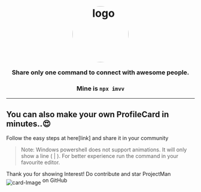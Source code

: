 <h1 align = "center"><img style="position:relative;top:6px;width:150px;height:150px;border-radius:50%" src="https://user-images.githubusercontent.com/34159717/121735940-71905180-cb14-11eb-9757-eab89f38ceda.gif" alt="logo"></h1>

<h3 align="center">Share only one command to connect with awesome people.</h3>
<h3 align="center">Mine is <code>npx imvv</code></h3>

***

## You can also make your own ProfileCard in minutes..:heart_eyes:

Follow the easy steps at here[link] and share it in your community

















> Note: Windows powershell does not support animations. It will only show a line ( | ). For better experience run the command in your favourite editor.

Thank you for showing Interest! Do contribute and star ProjectMan <img style="position:relative;top:6px;" src="https://user-images.githubusercontent.com/34159717/120114199-a35ffa80-c19b-11eb-9143-fc1fd662a87e.jpg" alt="card-Image"> on GitHub
